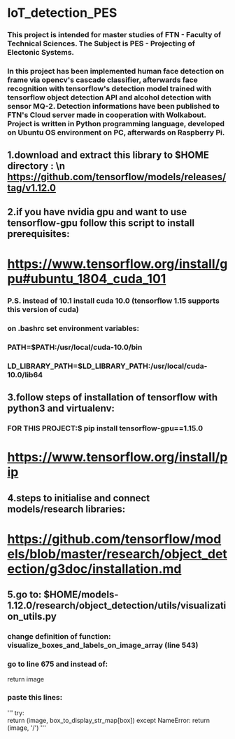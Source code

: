 # IoT_detection_PES

### This project is intended for master studies of FTN - Faculty of Technical Sciences. The Subject is PES - Projecting of Electonic Systems. 

### In this project has been implemented human face detection on frame via opencv's cascade classifier, afterwards face recognition with tensorflow's detection model trained with tensorflow object detection API and alcohol detection with sensor MQ-2. Detection informations have been published to FTN's Cloud server made in cooperation with Wolkabout. Project is written in Python programming language, developed on Ubuntu OS environment on PC, afterwards on Raspberry Pi.

## 1.download and extract this library to $HOME directory : \n https://github.com/tensorflow/models/releases/tag/v1.12.0

## 2.if you have nvidia gpu and want to use tensorflow-gpu follow this script to install prerequisites:
# https://www.tensorflow.org/install/gpu#ubuntu_1804_cuda_101 
### P.S. instead of 10.1 install cuda 10.0 (tensorflow 1.15 supports this version of cuda)
### on .bashrc set environment variables:
### PATH=$PATH:/usr/local/cuda-10.0/bin
### LD_LIBRARY_PATH=$LD_LIBRARY_PATH:/usr/local/cuda-10.0/lib64

## 3.follow steps of installation of tensorflow with python3 and virtualenv:
### FOR THIS PROJECT:$ pip install tensorflow-gpu==1.15.0 
# https://www.tensorflow.org/install/pip

## 4.steps to initialise and connect models/research libraries:
# https://github.com/tensorflow/models/blob/master/research/object_detection/g3doc/installation.md

## 5.go to: $HOME/models-1.12.0/research/object_detection/utils/visualization_utils.py
### change definition of function: visualize_boxes_and_labels_on_image_array (line 543)
### go to line 675 and instead of:
  return image
### paste this lines:
'''
   try:  
     return (image, box_to_display_str_map[box])
   except NameError:
     return (image, '/')
'''
